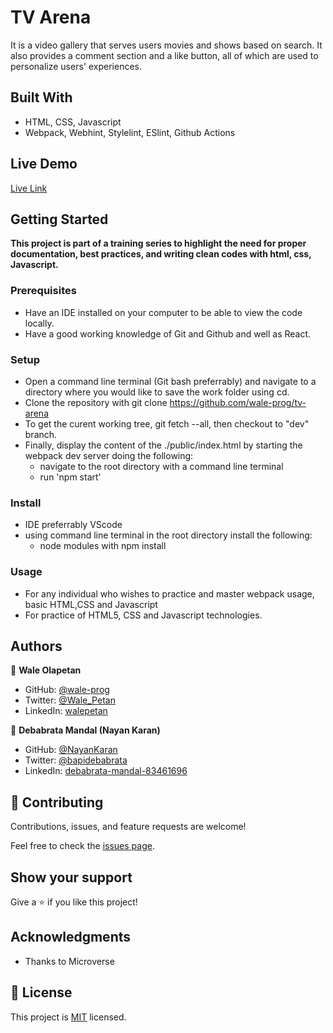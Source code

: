# TV Arena

 It is a video gallery that serves users movies and shows based on search. It also provides a comment section and a like button, all of which are used to personalize users' experiences.

## Built With

- HTML, CSS, Javascript
- Webpack, Webhint, Stylelint, ESlint, Github Actions

## Live Demo

[Live Link](https://wale-prog.github.io/tv-arena/)

## Getting Started

**This project is part of a training series to highlight the need for proper documentation, best practices, and writing clean codes with html, css, Javascript.**

### Prerequisites

- Have an IDE installed on your computer to be able to view the code locally.
- Have a good working knowledge of Git and Github and well as React.

### Setup


- Open a command line terminal (Git bash preferrably) and navigate to a directory where you would like to save the work folder using cd.
- Clone the repository with git clone https://github.com/wale-prog/tv-arena
- To get the curent working tree, git fetch --all, then checkout to "dev" branch.
- Finally, display the content of the ./public/index.html by starting the webpack dev server doing the following:
  - navigate to the root directory with a command line terminal
  - run 'npm start'

### Install

- IDE preferrably VScode
- using command line terminal in the root directory install the following:
  - node modules with npm install 

### Usage

- For any individual who wishes to practice and master webpack usage, basic HTML,CSS and Javascript
- For practice of HTML5, CSS and Javascript technologies.

## Authors

👤 **Wale Olapetan**

- GitHub: [@wale-prog](https://github.com/wale-prog)
- Twitter: [@Wale_Petan](https://twitter.com/wale_Petan)
- LinkedIn: [walepetan](https://www.linkedin.com/in/walepetan/)


👤 **Debabrata Mandal (Nayan Karan)**

- GitHub: [@NayanKaran](https://github.com/NayanKaran)
- Twitter: [@bapidebabrata](https://twitter.com/bapidebabrata)
- LinkedIn: [debabrata-mandal-83461696](https://www.linkedin.com/in/debabrata-mandal-83461696/)


## 🤝 Contributing

Contributions, issues, and feature requests are welcome!

Feel free to check the [issues page](../../issues/).

## Show your support

Give a ⭐️ if you like this project!

## Acknowledgments

- Thanks to Microverse

## 📝 License

This project is [MIT](./LICENSE) licensed.
